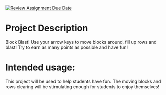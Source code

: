 [![Review Assignment Due Date](https://classroom.github.com/assets/deadline-readme-button-22041afd0340ce965d47ae6ef1cefeee28c7c493a6346c4f15d667ab976d596c.svg)](https://classroom.github.com/a/YxXKqIeT)
# Project Description

Block Blast! Use your arrow keys to move blocks around, fill up rows and blast! Try to earn as many points as possible and have fun! 

# Intended usage:

This project will be used to help students have fun. The moving blocks and rows clearing will be stimulating enough for students to enjoy themselves!
  
  
